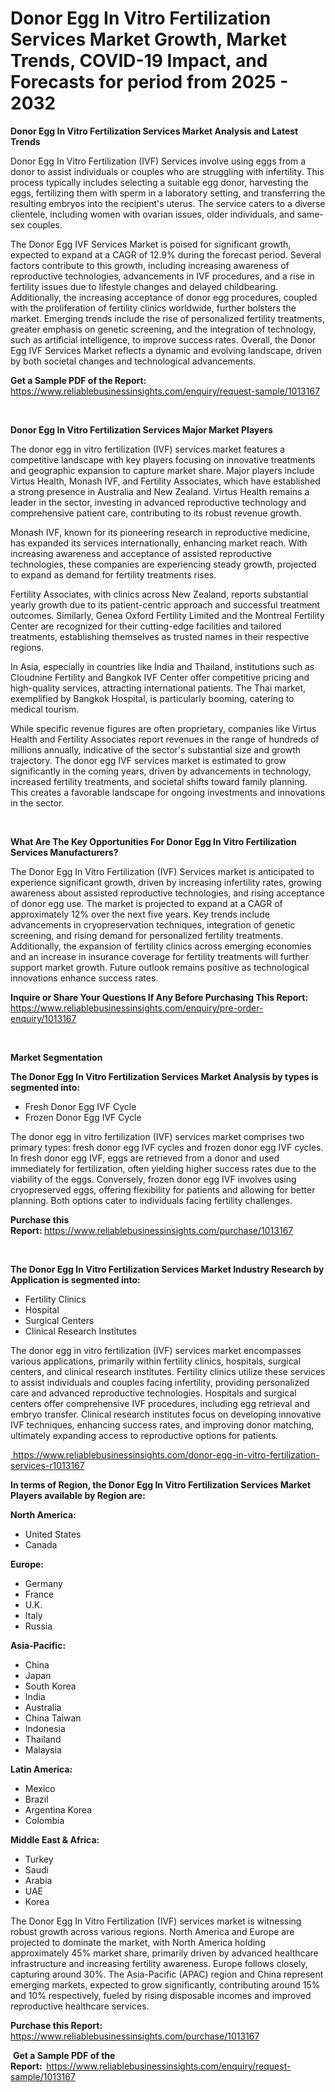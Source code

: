 <p><h1>Donor Egg In Vitro Fertilization Services Market Growth, Market Trends, COVID-19 Impact, and Forecasts for period from 2025 - 2032</h1></p><p><strong>Donor Egg In Vitro Fertilization Services Market Analysis and Latest Trends</strong></p>
<p><p>Donor Egg In Vitro Fertilization (IVF) Services involve using eggs from a donor to assist individuals or couples who are struggling with infertility. This process typically includes selecting a suitable egg donor, harvesting the eggs, fertilizing them with sperm in a laboratory setting, and transferring the resulting embryos into the recipient's uterus. The service caters to a diverse clientele, including women with ovarian issues, older individuals, and same-sex couples.</p><p>The Donor Egg IVF Services Market is poised for significant growth, expected to expand at a CAGR of 12.9% during the forecast period. Several factors contribute to this growth, including increasing awareness of reproductive technologies, advancements in IVF procedures, and a rise in fertility issues due to lifestyle changes and delayed childbearing. Additionally, the increasing acceptance of donor egg procedures, coupled with the proliferation of fertility clinics worldwide, further bolsters the market. Emerging trends include the rise of personalized fertility treatments, greater emphasis on genetic screening, and the integration of technology, such as artificial intelligence, to improve success rates. Overall, the Donor Egg IVF Services Market reflects a dynamic and evolving landscape, driven by both societal changes and technological advancements.</p></p>
<p><strong>Get a Sample PDF of the Report:&nbsp;</strong> <a href="https://www.reliablebusinessinsights.com/enquiry/request-sample/1013167?utm_campaign=2808&utm_medium=2&utm_source=Github&utm_content=ia&utm_term=19042025&utm_id=donor-egg-in-vitro-fertilization-services">https://www.reliablebusinessinsights.com/enquiry/request-sample/1013167</a></p>
<p>&nbsp;</p>
<p><strong>Donor Egg In Vitro Fertilization Services Major Market Players</strong></p>
<p><p>The donor egg in vitro fertilization (IVF) services market features a competitive landscape with key players focusing on innovative treatments and geographic expansion to capture market share. Major players include Virtus Health, Monash IVF, and Fertility Associates, which have established a strong presence in Australia and New Zealand. Virtus Health remains a leader in the sector, investing in advanced reproductive technology and comprehensive patient care, contributing to its robust revenue growth.</p><p>Monash IVF, known for its pioneering research in reproductive medicine, has expanded its services internationally, enhancing market reach. With increasing awareness and acceptance of assisted reproductive technologies, these companies are experiencing steady growth, projected to expand as demand for fertility treatments rises.</p><p>Fertility Associates, with clinics across New Zealand, reports substantial yearly growth due to its patient-centric approach and successful treatment outcomes. Similarly, Genea Oxford Fertility Limited and the Montreal Fertility Center are recognized for their cutting-edge facilities and tailored treatments, establishing themselves as trusted names in their respective regions.</p><p>In Asia, especially in countries like India and Thailand, institutions such as Cloudnine Fertility and Bangkok IVF Center offer competitive pricing and high-quality services, attracting international patients. The Thai market, exemplified by Bangkok Hospital, is particularly booming, catering to medical tourism.</p><p>While specific revenue figures are often proprietary, companies like Virtus Health and Fertility Associates report revenues in the range of hundreds of millions annually, indicative of the sector's substantial size and growth trajectory. The donor egg IVF services market is estimated to grow significantly in the coming years, driven by advancements in technology, increased fertility treatments, and societal shifts toward family planning. This creates a favorable landscape for ongoing investments and innovations in the sector.</p></p>
<p>&nbsp;</p>
<p><strong>What Are The Key Opportunities For Donor Egg In Vitro Fertilization Services Manufacturers?</strong></p>
<p><p>The Donor Egg In Vitro Fertilization (IVF) Services market is anticipated to experience significant growth, driven by increasing infertility rates, growing awareness about assisted reproductive technologies, and rising acceptance of donor egg use. The market is projected to expand at a CAGR of approximately 12% over the next five years. Key trends include advancements in cryopreservation techniques, integration of genetic screening, and rising demand for personalized fertility treatments. Additionally, the expansion of fertility clinics across emerging economies and an increase in insurance coverage for fertility treatments will further support market growth. Future outlook remains positive as technological innovations enhance success rates.</p></p>
<p><strong>Inquire or Share Your Questions If Any Before Purchasing This Report:</strong> <a href="https://www.reliablebusinessinsights.com/enquiry/pre-order-enquiry/1013167?utm_campaign=2808&utm_medium=2&utm_source=Github&utm_content=ia&utm_term=19042025&utm_id=donor-egg-in-vitro-fertilization-services">https://www.reliablebusinessinsights.com/enquiry/pre-order-enquiry/1013167</a></p>
<p>&nbsp;</p>
<p><strong>Market Segmentation</strong></p>
<p><strong>The Donor Egg In Vitro Fertilization Services Market Analysis by types is segmented into:</strong></p>
<p><ul><li>Fresh Donor Egg IVF Cycle</li><li>Frozen Donor Egg IVF Cycle</li></ul></p>
<p><p>The donor egg in vitro fertilization (IVF) services market comprises two primary types: fresh donor egg IVF cycles and frozen donor egg IVF cycles. In fresh donor egg IVF, eggs are retrieved from a donor and used immediately for fertilization, often yielding higher success rates due to the viability of the eggs. Conversely, frozen donor egg IVF involves using cryopreserved eggs, offering flexibility for patients and allowing for better planning. Both options cater to individuals facing fertility challenges.</p></p>
<p><strong>Purchase this Report:&nbsp;</strong><a href="https://www.reliablebusinessinsights.com/purchase/1013167?utm_campaign=2808&utm_medium=2&utm_source=Github&utm_content=ia&utm_term=19042025&utm_id=donor-egg-in-vitro-fertilization-services">https://www.reliablebusinessinsights.com/purchase/1013167</a></p>
<p>&nbsp;</p>
<p><strong>The Donor Egg In Vitro Fertilization Services Market Industry Research by Application is segmented into:</strong></p>
<p><ul><li>Fertility Clinics</li><li>Hospital</li><li>Surgical Centers</li><li>Clinical Research Institutes</li></ul></p>
<p><p>The donor egg in vitro fertilization (IVF) services market encompasses various applications, primarily within fertility clinics, hospitals, surgical centers, and clinical research institutes. Fertility clinics utilize these services to assist individuals and couples facing infertility, providing personalized care and advanced reproductive technologies. Hospitals and surgical centers offer comprehensive IVF procedures, including egg retrieval and embryo transfer. Clinical research institutes focus on developing innovative IVF techniques, enhancing success rates, and improving donor matching, ultimately expanding access to reproductive options for patients.</p></p>
<p><a href="https://www.reliablebusinessinsights.com/donor-egg-in-vitro-fertilization-services-r1013167?utm_campaign=2808&utm_medium=2&utm_source=Github&utm_content=ia&utm_term=19042025&utm_id=donor-egg-in-vitro-fertilization-services">&nbsp;https://www.reliablebusinessinsights.com/donor-egg-in-vitro-fertilization-services-r1013167</a></p>
<p><strong>In terms of Region, the Donor Egg In Vitro Fertilization Services Market Players available by Region are:</strong></p>
<p>
    <p> <strong> North America: </strong>
        <ul>
            <li>United States</li>
            <li>Canada</li>
        </ul>
        </p> 
    <p> <strong> Europe: </strong>
        <ul>
            <li>Germany</li>
            <li>France</li>
            <li>U.K.</li>
            <li>Italy</li>
            <li>Russia</li>
        </ul>
        </p> 
    <p> <strong> Asia-Pacific: </strong>
        <ul>
            <li>China</li>
            <li>Japan</li>
            <li>South Korea</li>
            <li>India</li>
            <li>Australia</li>
            <li>China Taiwan</li>
            <li>Indonesia</li>
            <li>Thailand</li>
            <li>Malaysia</li>
        </ul>
        </p> 
    <p> <strong> Latin America: </strong>
        <ul>
            <li>Mexico</li>
            <li>Brazil</li>
            <li>Argentina Korea</li>
            <li>Colombia</li>
        </ul>
        </p> 
    <p> <strong> Middle East & Africa: </strong>
        <ul>
            <li>Turkey</li>
            <li>Saudi</li>
            <li>Arabia</li>
            <li>UAE</li>
            <li>Korea</li>
        </ul>
    </p>
    </p>
<p><p>The Donor Egg In Vitro Fertilization (IVF) services market is witnessing robust growth across various regions. North America and Europe are projected to dominate the market, with North America holding approximately 45% market share, primarily driven by advanced healthcare infrastructure and increasing fertility awareness. Europe follows closely, capturing around 30%. The Asia-Pacific (APAC) region and China represent emerging markets, expected to grow significantly, contributing around 15% and 10% respectively, fueled by rising disposable incomes and improved reproductive healthcare services.</p></p>
<p><strong>Purchase this Report: </strong><a href="https://www.reliablebusinessinsights.com/purchase/1013167?utm_campaign=2808&utm_medium=2&utm_source=Github&utm_content=ia&utm_term=19042025&utm_id=donor-egg-in-vitro-fertilization-services">https://www.reliablebusinessinsights.com/purchase/1013167</a></p>
<p>&nbsp;<strong>Get a Sample PDF of the Report:&nbsp;&nbsp;</strong><a href="https://www.reliablebusinessinsights.com/enquiry/request-sample/1013167?utm_campaign=2808&utm_medium=2&utm_source=Github&utm_content=ia&utm_term=19042025&utm_id=donor-egg-in-vitro-fertilization-services">https://www.reliablebusinessinsights.com/enquiry/request-sample/1013167</a></p>
<p><strong></strong></p>
<p><p></p><p></p><p></p></p>